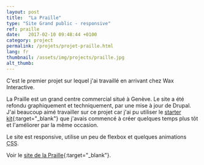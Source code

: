 ```yaml
---
layout: post
title:  "La Praille"
type: "Site Grand public - responsive"
ref: praille
date:   2017-02-10 09:48:44 +0100
category: project
permalink: /projets/projet-praille.html
lang: fr
thumbnail: /assets/img/projects/praille.jpg
alt_thumb: 
---
```

C'est le premier projet sur lequel j'ai travaillé en arrivant chez Wax Interactive.

La Praille est un grand centre commercial situé à Genève.
Le site a été refondu graphiquement et techniquement, par une mise à jour de Drupal.
J'ai beaucoup aimé travailler sur ce projet car j'ai pu utiliser le [starter kit](https://github.com/mchandelier/korat "Korat starter kit (nouvelle fenêtre)"){:target="_blank"} que j'avais commencé à créer quelques temps plus tôt et l'améliorer par la même occasion.

Le site est responsive, utilise un peu de flexbox et quelques animations <abbr title="Cascading Style Sheets">CSS</abbr>.

Voir le [site de la Praille](http://la-praille.ch/ "La Praille (nouvelle fenêtre)"){:target="_blank"}.

<img src="{{ site.baseurl }}/assets/img/projects/praille_large.jpg" alt="" 
             srcset="{{ site.baseurl }}/assets/img/projects/praille_medium.jpg 670w,
          {{ site.baseurl }}/assets/img/projects/praille_large.jpg 1024w"
          sizes="(min-width:671px) 1024px"/> 